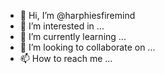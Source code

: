 - 👋 Hi, I’m @harphiesfiremind
- 👀 I’m interested in ...
- 🌱 I’m currently learning ...
- 💞️ I’m looking to collaborate on ...
- 📫 How to reach me ...

<!---
harphiesfiremind/harphiesfiremind is a ✨ special ✨ repository because its `README.md` (this file) appears on your GitHub profile.
You can click the Preview link to take a look at your changes.
--->
